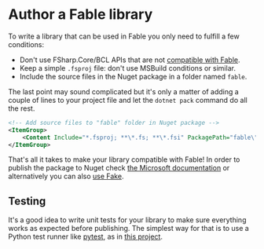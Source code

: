 # Author a Fable library

To write a library that can be used in Fable you only need to fulfill a few conditions:

- Don't use FSharp.Core/BCL APIs that are not [compatible with Fable](../dotnet/compatibility.md).
- Keep a simple `.fsproj` file: don't use MSBuild conditions or similar.
- Include the source files in the Nuget package in a folder named `fable`.

The last point may sound complicated but it's only a matter of adding a couple of lines to your project file and let the `dotnet pack` command do all the rest.

```xml
<!-- Add source files to "fable" folder in Nuget package -->
<ItemGroup>
    <Content Include="*.fsproj; **\*.fs; **\*.fsi" PackagePath="fable\" />
</ItemGroup>
```

That's all it takes to make your library compatible with Fable! In order to publish the package to Nuget check [the
Microsoft
documentation](https://docs.microsoft.com/en-us/nuget/quickstart/create-and-publish-a-package-using-the-dotnet-cli) or
alternatively you can also [use Fake](https://fake.build/dotnet-nuget.html#Creating-NuGet-packages).

## Testing

It's a good idea to write unit tests for your library to make sure everything works as expected before publishing. The
simplest way for that is to use a Python test runner like [pytest](https://pytest.org/), as in [this
project](https://github.com/dbrattli/Fable.Giraffe).
